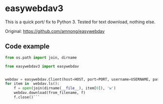 # easywebdav3

This is a quick port/ fix to Python 3. Tested for text download, nothing else.

Original: https://github.com/amnong/easywebdav

## Code example

```python
from os.path import join, dirname

from easywebdav3 import easywebdav


webdav = easywebdav.Client(host=HOST, port=PORT, username=USERNAME, password=PASSWORD)
for item in  webdav.ls():
    f = open(join(dirname(__file__), item[0]), 'w')
    webdav.download(from_filename, f)
    f.close()```
